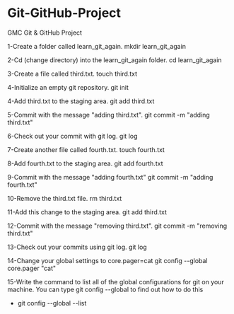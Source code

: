 # Git-GitHub-Project
GMC Git &amp; GitHub Project

1-Create a folder called learn_git_again.
mkdir learn_git_again

2-Cd (change directory) into the learn_git_again folder. 
cd learn_git_again

3-Create a file called third.txt.
touch third.txt

4-Initialize an empty git repository.
git init

4-Add third.txt to the staging area.
git add third.txt

5-Commit with the message "adding third.txt".
git commit -m "adding third.txt"

6-Check out your commit with git log.
git log

7-Create another file called fourth.txt.
touch fourth.txt

8-Add fourth.txt to the staging area.
git add fourth.txt

9-Commit with the message "adding fourth.txt"
git commit -m "adding fourth.txt"

10-Remove the third.txt file.
rm third.txt

11-Add this change to the staging area.
git add third.txt

12-Commit with the message "removing third.txt".
git commit -m "removing third.txt"

13-Check out your commits using git log.
git log

14-Change your global settings to core.pager=cat
git config --global core.pager "cat"

15-Write the command to list all of the global configurations for git on your machine. You can type git config
--global to find out how to do this

- git config --global --list



